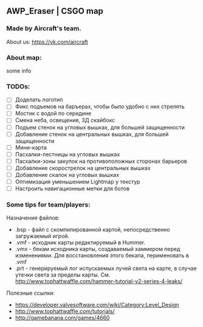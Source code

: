 ## AWP_Eraser | CSGO map
### Made by Aircraft's team.
About us: https://vk.com/aircraft

### About map:
some info

### TODOs:
- [ ] Доделать логотип
- [ ] Фикс подъемов на баръерах, чтобы было удобно с них стрелять
- [ ] Мостик с водой по середине
- [ ] Смена неба, освещения, 3Д скайбокс
- [ ] Подъем стенок на угловых вышках, для большей защищенности
- [ ] Добавление стенок на центральных вышках, для большей защищенности
- [ ] Мини-карта
- [ ] Пасхалки-лестницы на угловых вышках
- [ ] Пасхалки-зоны закупок на противоположных сторонах барьеров
- [ ] Добавление скорострелок на центральных вышках
- [ ] Добавление скалок на угловых вышках
- [ ] Оптимизация уменьшением Lightmap у текстур
- [ ] Настроить навигационные метки для ботов

### Some tips for team/players:

Назначения файлов:
* .bsp - файл с скомпилированной картой, непосредственно загружаемый игрой.
* .vmf - исходник карты редактируемый в Hummer.
* .vmx - бекам исходника карты, создаваемый хаммером перед изменениями.
   Для восстановления этого бекапа, перименовать в .vmf
* .prt - генерируемый лог испускаемых лучей света на карте, в случае утечки света за пределы карты.
   См. http://www.tophattwaffle.com/hammer-tutorial-v2-series-4-leaks/


Полезные ссылки:
* https://developer.valvesoftware.com/wiki/Category:Level_Design
* http://www.tophattwaffle.com/tutorials/
* http://gamebanana.com/games/4660
